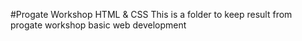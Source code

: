 #Progate Workshop HTML & CSS
This is a folder to keep result from progate workshop basic web development
